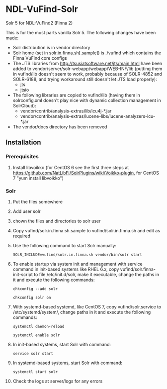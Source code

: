 # NDL-VuFind-Solr

Solr 5 for NDL-VuFind2 (Finna 2)

This is for the most parts vanilla Solr 5. The following changes have been made:

- Solr distribution is in vendor directory
- Solr home (set in solr.in.finna.sh[.sample]) is ./vufind which contains the Finna VuFind core configs
- The JTS libraries from http://tsusiatsoftware.net/jts/main.html have been added to vendor/server/solr-webapp/webapp/WEB-INF/lib (putting them in vufind/lib doesn't seem to work, probably because of SOLR-4852 and SOLR-6188, and trying workaround still doesn't let JTS load properly):
  - jts
  - jtsio
- The following libraries are copied to vufind/lib (having them in solrconfig.xml doesn't play nice with dynamic collection management in SolrCloud):
  - vendor/contrib/analysis-extras/lib/icu4j-*.jar
  - vendor/contrib/analysis-extras/lucene-libs/lucene-analyzers-icu-*.jar 
- The vendor/docs directory has been removed

## Installation

### Prerequisites

1. Install libvoikko (for CentOS 6 see the first three steps at https://github.com/NatLibFi/SolrPlugins/wiki/Voikko-plugin, for CentOS 7 "yum install libvoikko") 

### Solr

1. Put the files somewhere
2. Add user solr
3. chown the files and directories to solr user
4. Copy vufind/solr.in.finna.sh.sample to vufind/solr.in.finna.sh and edit as required
5. Use the following command to start Solr manually:

    `SOLR_INCLUDE=vufind/solr.in.finna.sh vendor/bin/solr start`

6. To enable startup via system init and management with service command in init-based systems like RHEL 6.x, copy vufind/solr.finna-init-script to file /etc/init.d/solr, make it executable, change the paths in it and execute the following commands:

    `chkconfig --add solr`

    `chkconfig solr on`
    
7. With systemd-based systemd, like CentOS 7, copy vufind/solr.service to /etc/systemd/system/, change paths in it and execute the following commands:

    `systemctl daemon-reload`
    
    `systemctl enable solr`

8. In init-based systems, start Solr with command:

    `service solr start`

9. In systemd-based systems, start Solr with command:

    `systemctl start solr`

10. Check the logs at server/logs for any errors
